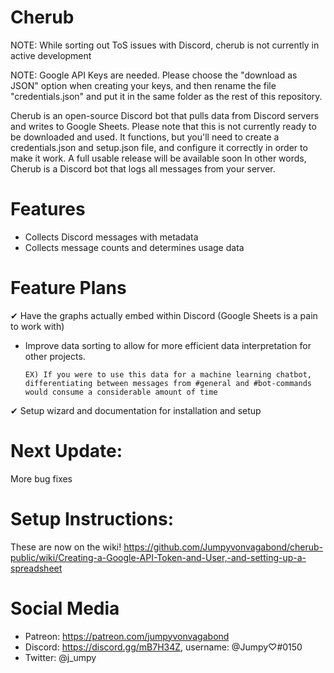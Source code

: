 # Cherub
NOTE: While sorting out ToS issues with Discord, cherub is not currently in active development

NOTE: Google API Keys are needed. Please choose the "download as JSON" option when creating your keys, and then rename the file "credentials.json" and put it in the same folder as the rest of this repository.

Cherub is an open-source Discord bot that pulls data from Discord servers and writes to Google Sheets.
Please note that this is not currently ready to be downloaded and used. It functions, but you'll need to create a credentials.json and setup.json file, and configure it correctly in order to make it work. A full usable release will be available soon
In other words, Cherub is a Discord bot that logs all messages from your server.

# Features
- Collects Discord messages with metadata
- Collects message counts and determines usage data

# Feature Plans
✔ Have the graphs actually embed within Discord (Google Sheets is a pain to work with)

- Improve data sorting to allow for more efficient data interpretation for other projects. 
      
      EX) If you were to use this data for a machine learning chatbot, differentiating between messages from #general and #bot-commands would consume a considerable amount of time

✔ Setup wizard and documentation for installation and setup

# Next Update:
More bug fixes

# Setup Instructions:
These are now on the wiki! 
https://github.com/Jumpyvonvagabond/cherub-public/wiki/Creating-a-Google-API-Token-and-User,-and-setting-up-a-spreadsheet

# Social Media
- Patreon: https://patreon.com/jumpyvonvagabond
- Discord: https://discord.gg/mB7H34Z, username: @Jumpy♡#0150
- Twitter: @j_umpy
